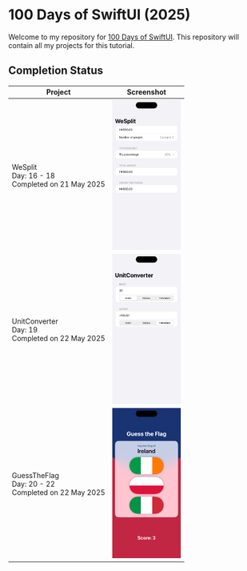 # 100 Days of SwiftUI (2025)

Welcome to my repository for [100 Days of SwiftUI](https://www.hackingwithswift.com/100/swiftui).
This repository will contain all my projects for this tutorial.

## Completion Status

| Project | Screenshot |
| ------- | ---------- |
| WeSplit <br/> Day: 16 - 18 <br/> Completed on 21 May 2025 | <img src="figures/WeSplit.png" height="300" alt="WeSplit"/> |
| UnitConverter <br/> Day: 19 <br/> Completed on 22 May 2025 | <img src="figures/UnitConverter.png" height="300" alt="UnitConverter"/> |
| GuessTheFlag <br/> Day: 20 - 22 <br/> Completed on 22 May 2025 | <img src="figures/GuessTheFlag.png" height="300" alt="GuessTheFlag"/> |
